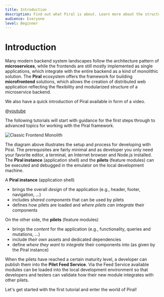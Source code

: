 ```yaml
---
title: Introduction
description: Find out what Piral is about. Learn more about the structure of our tutorials.
audience: Everyone
level: Beginner
---
```


# Introduction

Many modern backend system landscapes follow the architecture pattern of **microservices**, while the frontends are still mostly implemented as single applications, which integrate with the entire backend as a kind of monolithic solution. The **Piral** ecosystem offers the framework for building **microfrontend** solutions, which allows the creation of distributed web application reflecting the flexibility and modularized structure of a microservice backend.

We also have a quick introduction of Piral available in form of a video.

@[youtube](https://youtu.be/ltTXWEwhSiY)

The following tutorials will start with guidance for the first steps through to advanced topics for working with the Piral framework.

![Classic Frontend Monolith](../diagrams/overview.png)

The diagram above illustrates the setup and process for developing with Piral. The prerequisites are fairly minimal and as developer you only need your favorite editor, a terminal, an Internet browser and Node.js installed. The **Piral instance** (application shell) and the **pilets** (feature modules) can be executed and debugged in the emulator on the local development machine.

A **Piral instance** (application shell)

- brings the overall *design* of the application (e.g., header, footer, navigation, ...)
- includes *shared components* that can be used by pilets
- defines how pilets are loaded and *where pilets can integrate* their components

On the other side, the **pilets** (feature modules)

- brings the *content* for the application (e.g., functionality, queries and mutations, ...)
- include *their own* assets and dedicated dependencies
- define *where they want to integrate* their components into (as given by the Piral instance)

When the pilets have reached a certain maturity level, a developer can publish them into the **Pilet Feed Service**. Via the Feed Service available modules can be loaded into the local development environment so that developers and testers can validate how their new module integrates with other pilets.

Let's get started with the first tutorial and enter the world of Piral!
